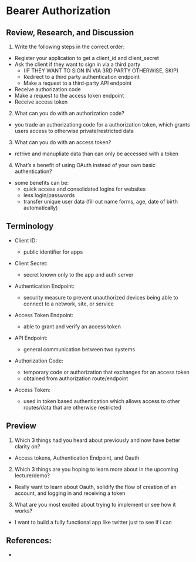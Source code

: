 # Bearer Authorization

## Review, Research, and Discussion

1. Write the following steps in the correct order:

- Register your application to get a client_id and client_secret
- Ask the client if they want to sign in via a third party
  - (IF THEY WANT TO SIGN IN VIA 3RD PARTY OTHERWISE, SKIP) 
  - Redirect to a third party authentication endpoint 
  - Make a request to a third-party API endpoint
- Receive authorization code
- Make a request to the access token endpoint
- Receive access token


2. What can you do with an authorization code?

- you trade an authorizationg code for a authorization token, which grants users access to otherwise private/restricted data

3. What can you do with an access token?

- retrive and manupliate data than can only be accessed with a token

4. What’s a benefit of using OAuth instead of your own basic authentication?

- some benefits can be:
  - quick access and consolidated logins for websites
  - less login/passwords
  - transfer unique user data (fill out name forms, age, date of birth automatically)

## Terminology

- Client ID:
  - public identifier for apps

- Client Secret:
  - secret known only to the app and auth server

- Authentication Endpoint:
  - security measure to prevent unauthorized devices being able to connect to a network, site, or service

- Access Token Endpoint:
  - able to grant and verify an access token

- API Endpoint:
  - general communication between two systems

- Authorization Code:
  - temporary code or authorization that exchanges for an access token
  - obtained from authorization route/endpoint

- Access Token:
  - used in token based authentication which allows access to other routes/data that are otherwise restricted

## Preview

1. Which 3 things had you heard about previously and now have better clarity on?

- Access tokens, Authentication Endpoint, and Oauth

2. Which 3 things are you hoping to learn more about in the upcoming lecture/demo?

- Really want to learn about Oauth, solidify the flow of creation of an account, and logging in and receiving a token

3. What are you most excited about trying to implement or see how it works?

- I want to build a fully functional app like twitter just to see if i can

## References:

- 